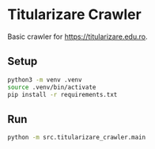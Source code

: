 # Titularizare Crawler

Basic crawler for https://titularizare.edu.ro.

## Setup

```bash
python3 -m venv .venv
source .venv/bin/activate
pip install -r requirements.txt
```

## Run

```bash
python -m src.titularizare_crawler.main
```

